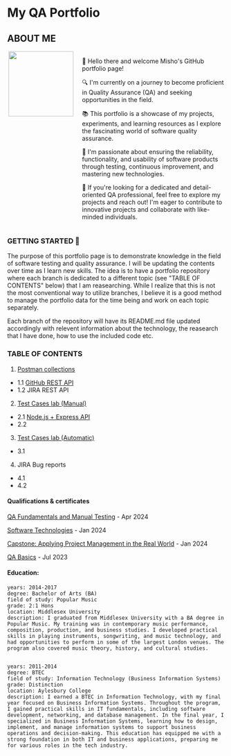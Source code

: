 <!DOCTYPE html>
<html>
<body>

# My QA Portfolio                
## ABOUT ME
<div style="display: flex; align-items: flex-start;">
    <img align="right" src="https://avatars.githubusercontent.com/u/59510395?s=400&u=49d6366f5d1602a5a42bb0d155ed704955fb67ed&v=4" width="150" height="150" style="margin-right: 20px;"/>
    <div>
        <p>👋 Hello there and welcome Misho's GitHub portfolio page!</p>
        <p>🔍 I'm currently on a journey to become proficient in Quality Assurance (QA) and seeking opportunities in the field.</p>
        <p>📚 This portfolio is a showcase of my projects, experiments, and learning resources as I explore the fascinating world of software quality assurance.</p>
        <p>🌱 I'm passionate about ensuring the reliability, functionality, and usability of software products through testing, continuous improvement, and mastering new technologies.</p>
        <p>💼 If you're looking for a dedicated and detail-oriented QA professional, feel free to explore my projects and reach out! I'm eager to contribute to innovative projects and collaborate with like-minded individuals.</p>
    </div>
</div>

### GETTING STARTED 🚀
The purpose of this portfolio page is to demonstrate knowledge in the field of software testing and quality assurance. I will be updating the contents over time as I learn new skills. The idea is to have a portfolio repository where each branch is dedicated to a different topic (see "TABLE OF CONTENTS" below) that I am reasearching. While I realize that this is not the most conventional way to utilize branches, I believe it is a good method to manage the portfolio data for the time being and work on each topic separately. 

Each branch of the repository will have its README.md file updated accordingly with relevent information about the technology, the reasearch that I have done, how to use the included code etc.

### TABLE OF CONTENTS

1. [Postman collections](https://github.com/mimmato/portfolio/tree/Postman-collection)
- 1.1 [GitHub REST API](https://github.com/mimmato/portfolio/tree/Postman-collection/Postman%20Collections) 
- 1.2 JIRA REST API 

2. [Test Cases lab (Manual)]()
- 2.1 [Node.js + Express API](https://github.com/mimmato/portfolio/tree/nodeJS_Express_API)
- 2.2

3. [Test Cases lab (Automatic)]()
- 3.1 

4. JIRA Bug reports
- 4.1
- 4.2

#### Qualifications & certificates

[QA Fundamentals and Manual Testing](https://softuni.bg/Certificates/Details/213880/6219cf19) - Apr 2024

[Software Technologies](https://softuni.bg/certificates/details/206329/f5488dd8) - Jan 2024

[Capstone: Applying Project Management in the Real World](https://www.coursera.org/account/accomplishments/verify/38BMAN2Y59WM) - Jan 2024

[QA Basics](https://softuni.bg/certificates/details/178607/9ecc6617) - Jul 2023

#### Education: 

    years: 2014-2017
    degree: Bachelor of Arts (BA)
    field of study: Popular Music
    grade: 2:1 Hons
    location: Middlesex University
    description: I graduated from Middlesex University with a BA degree in Popular Music. My training was in contemporary music performance, composition, production, and business studies. I developed practical skills in playing instruments, songwriting, and music technology, and had opportunities to perform in some of the largest London venues. The program also covered music theory, history, and cultural studies.


    years: 2011-2014
    degree: BTEC
    field of study: Information Technology (Business Information Systems)
    grade: Distinction
    location: Aylesbury College
    description: I earned a BTEC in Information Technology, with my final year focused on Business Information Systems. Throughout the program, I gained practical skills in IT fundamentals, including software development, networking, and database management. In the final year, I specialized in Business Information Systems, learning how to design, implement, and manage information systems to support business operations and decision-making. This education has equipped me with a strong foundation in both IT and business applications, preparing me for various roles in the tech industry.




</body>
</html>